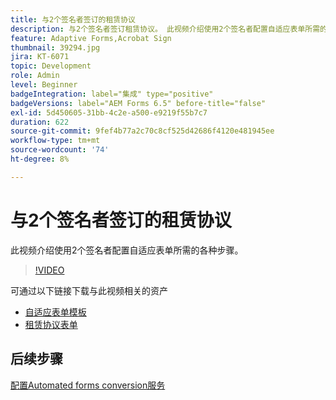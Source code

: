 ```yaml
---
title: 与2个签名者签订的租赁协议
description: 与2个签名者签订租赁协议。 此视频介绍使用2个签名者配置自适应表单所需的各种步骤。
feature: Adaptive Forms,Acrobat Sign
thumbnail: 39294.jpg
jira: KT-6071
topic: Development
role: Admin
level: Beginner
badgeIntegration: label="集成" type="positive"
badgeVersions: label="AEM Forms 6.5" before-title="false"
exl-id: 5d450605-31bb-4c2e-a500-e9219f55b7c7
duration: 622
source-git-commit: 9fef4b77a2c70c8cf525d42686f4120e481945ee
workflow-type: tm+mt
source-wordcount: '74'
ht-degree: 8%

---
```


# 与2个签名者签订的租赁协议

此视频介绍使用2个签名者配置自适应表单所需的各种步骤。

>[!VIDEO](https://video.tv.adobe.com/v/39294?quality=12&learn=on)

可通过以下链接下载与此视频相关的资产

* [自适应表单模板](assets/tenancy-agreement-template.zip)
* [租赁协议表单](assets/rental-agreement-form.zip)

## 后续步骤

[配置Automated forms conversion服务](./configure-automated-forms-conversion-service.md)